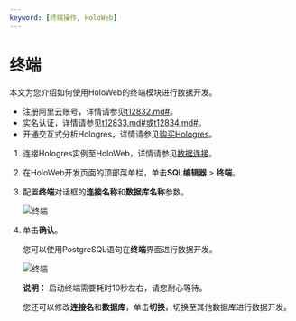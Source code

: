 ```yaml
---
keyword: [终端操作, HoloWeb]
---
```


# 终端

本文为您介绍如何使用HoloWeb的终端模块进行数据开发。

-   注册阿里云账号，详情请参见[t12832.md\#]()。
-   实名认证，详情请参见[t12833.md\#]()或[t12834.md\#]()。
-   开通交互式分析Hologres，详情请参见[购买Hologres](/cn.zh-CN/准备工作/购买Hologres.md)。

1.  连接Hologres实例至HoloWeb，详情请参见[数据连接](/cn.zh-CN/连接开发工具/HoloWeb/连接管理/数据连接.md)。

2.  在HoloWeb开发页面的顶部菜单栏，单击**SQL编辑器** \> **终端**。

3.  配置**终端**对话框的**连接名称**和**数据库名称**参数。

    ![终端](https://static-aliyun-doc.oss-accelerate.aliyuncs.com/assets/img/zh-CN/7932488951/p141248.png)

4.  单击**确认**。

    您可以使用PostgreSQL语句在**终端**界面进行数据开发。

    ![终端](https://static-aliyun-doc.oss-accelerate.aliyuncs.com/assets/img/zh-CN/7932488951/p141295.png)

    **说明：** 启动终端需要耗时10秒左右，请您耐心等待。

    您还可以修改**连接名**和**数据库**，单击**切换**，切换至其他数据库进行数据开发。


